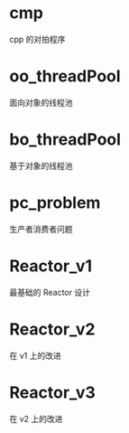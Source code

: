 # cmp

cpp 的对拍程序

# oo_threadPool 

面向对象的线程池

# bo_threadPool

基于对象的线程池

# pc_problem

生产者消费者问题

# Reactor_v1

最基础的 Reactor 设计

# Reactor_v2

在 v1 上的改进

# Reactor_v3

在 v2 上的改进

